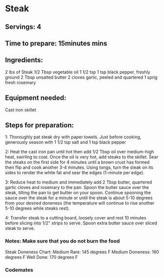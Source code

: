 # Steak

## Servings: 4

## Time to prepare: 15minutes mins

## Ingredients:
2 lbs of Steak
1/2 Tbsp vegetable oil
1 1/2 tsp
1 tsp black pepper, freshly ground
2 Tbsp unsalted butter
2 cloves garlic, peeled and quartered
1 sprig fresh rosemary

## Equipment needed:
Cast iron skillet


## Steps for preparation:
1: Thoroughly pat steak dry with paper towels. Just before cooking, generously season with 1 1/2 tsp salt and 1 tsp black pepper

2: Heat the cast iron pan until hot then add 1/2 Tbsp oil over medium-high heat, swirling to coat. Once the oil is very hot, add steaks to the skillet. Sear the steaks on the first side for 4 minutes until a brown crust has formed then flip and cook another 3-4 minutes. Using tongs, turn the steak on its sides to render the white fat and sear the edges (1-minute per edge).

3: Reduce heat to medium and immediately add 2 Tbsp butter, quartered garlic cloves and rosemary to the pan. Spoon the butter sauce over the steak, tilting the pan to get butter on your spoon. Continue spooning the sauce over the steak for a minute or until the steak is about 5-10 degrees from your desired doneness (the temperature will continue to rise another 5-10 degrees while steaks rest).

4: Transfer steak to a cutting board, loosely cover and rest 10 minutes before slicing into 1/2" strips to serve. Spoon extra butter sauce over sliced steak to serve.



### Notes: Make sure that you do not burn the food
Steak Doneness Chart:
Medium Rare: 145 degrees F
Medium Doneness: 160 degrees F
Well Done: 170 degrees F


### Codemates #
